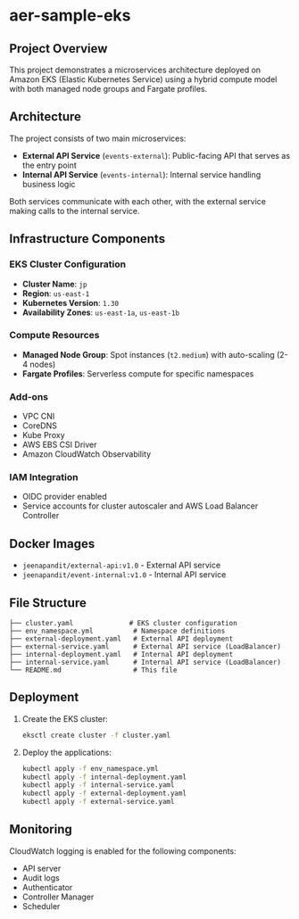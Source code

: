 # aer-sample-eks

## Project Overview

This project demonstrates a microservices architecture deployed on Amazon EKS (Elastic Kubernetes Service) using a hybrid compute model with both managed node groups and Fargate profiles.

## Architecture

The project consists of two main microservices:

- **External API Service** (`events-external`): Public-facing API that serves as the entry point
- **Internal API Service** (`events-internal`): Internal service handling business logic

Both services communicate with each other, with the external service making calls to the internal service.

## Infrastructure Components

### EKS Cluster Configuration
- **Cluster Name**: `jp`
- **Region**: `us-east-1`
- **Kubernetes Version**: `1.30`
- **Availability Zones**: `us-east-1a`, `us-east-1b`

### Compute Resources
- **Managed Node Group**: Spot instances (`t2.medium`) with auto-scaling (2-4 nodes)
- **Fargate Profiles**: Serverless compute for specific namespaces

### Add-ons
- VPC CNI
- CoreDNS
- Kube Proxy
- AWS EBS CSI Driver
- Amazon CloudWatch Observability

### IAM Integration
- OIDC provider enabled
- Service accounts for cluster autoscaler and AWS Load Balancer Controller

## Docker Images

- `jeenapandit/external-api:v1.0` - External API service
- `jeenapandit/event-internal:v1.0` - Internal API service

## File Structure

```
├── cluster.yaml              # EKS cluster configuration
├── env_namespace.yml          # Namespace definitions
├── external-deployment.yaml   # External API deployment
├── external-service.yaml      # External API service (LoadBalancer)
├── internal-deployment.yaml   # Internal API deployment
├── internal-service.yaml      # Internal API service (LoadBalancer)
└── README.md                  # This file
```

## Deployment

1. Create the EKS cluster:
   ```bash
   eksctl create cluster -f cluster.yaml
   ```

2. Deploy the applications:
   ```bash
   kubectl apply -f env_namespace.yml
   kubectl apply -f internal-deployment.yaml
   kubectl apply -f internal-service.yaml
   kubectl apply -f external-deployment.yaml
   kubectl apply -f external-service.yaml
   ```

## Monitoring

CloudWatch logging is enabled for the following components:
- API server
- Audit logs
- Authenticator
- Controller Manager
- Scheduler